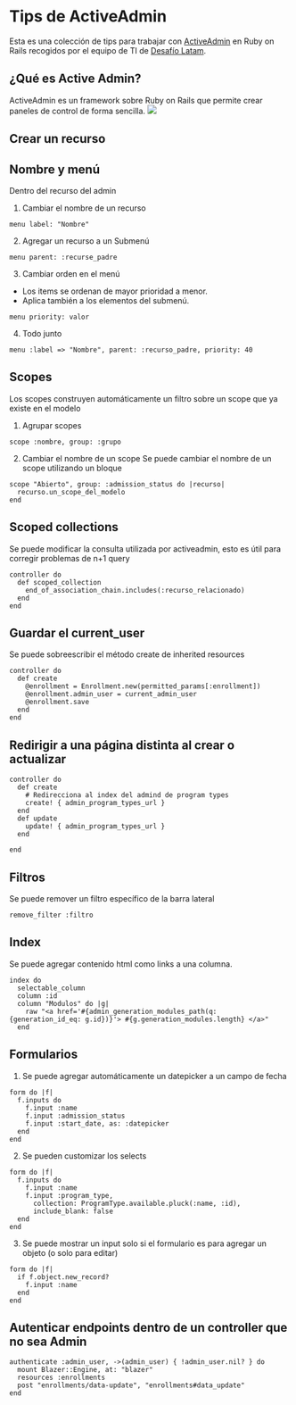 # Tips de ActiveAdmin

Esta es una colección de tips para trabajar con [ActiveAdmin](https://activeadmin.info) en Ruby on Rails 
recogidos por el equipo de TI de [Desafío Latam](https://www.desafiolatam.com). 

## ¿Qué es Active Admin?
ActiveAdmin es un framework sobre Ruby on Rails que permite crear paneles de control de forma sencilla.
![](https://activeadmin.info/images/features.png)

## Crear un recurso

## Nombre y menú
Dentro del recurso del admin
1. Cambiar el nombre de un recurso

```
menu label: "Nombre"
```

2. Agregar un recurso a un Submenú

```
menu parent: :recurse_padre
```

3. Cambiar orden en el menú 
  - Los items se ordenan de mayor prioridad a menor.
  - Aplica también a los elementos del submenú.

```
menu priority: valor
```

4. Todo junto
```
menu :label => "Nombre", parent: :recurso_padre, priority: 40
```

## Scopes

Los scopes construyen automáticamente un filtro sobre un scope que ya existe en el modelo

1. Agrupar scopes
```
scope :nombre, group: :grupo
```

2. Cambiar el nombre de un scope
  Se puede cambiar el nombre de un scope utilizando un bloque
```
scope "Abierto", group: :admission_status do |recurso|
  recurso.un_scope_del_modelo
end
```

## Scoped collections

Se puede modificar la consulta utilizada por activeadmin, esto es útil para corregir problemas de n+1 query

```
controller do
  def scoped_collection
    end_of_association_chain.includes(:recurso_relacionado)
  end
end
```

## Guardar el current_user
Se puede sobreescribir el método create de inherited resources

```
controller do
  def create
    @enrollment = Enrollment.new(permitted_params[:enrollment])
    @enrollment.admin_user = current_admin_user
    @enrollment.save
  end
end
```

## Redirigir a una página distinta al crear o actualizar
```
controller do
  def create
    # Redirecciona al index del admind de program types
    create! { admin_program_types_url } 
  end 
  def update
    update! { admin_program_types_url }
  end 

end

```

## Filtros
Se puede remover un filtro específico de la barra lateral

```
remove_filter :filtro
```

## Index
Se puede agregar contenido html como links a una columna.
```
index do
  selectable_column
  column :id
  column "Modulos" do |g|
    raw "<a href='#{admin_generation_modules_path(q: {generation_id_eq: g.id})}'> #{g.generation_modules.length} </a>"
  end
```

## Formularios
1. Se puede agregar automáticamente un datepicker a un campo de fecha
```
form do |f|
  f.inputs do
    f.input :name
    f.input :admission_status
    f.input :start_date, as: :datepicker
  end
end
```

2. Se pueden customizar los selects
```
form do |f|
  f.inputs do
    f.input :name
    f.input :program_type, 
      collection: ProgramType.available.pluck(:name, :id), 
      include_blank: false
  end
end
```

3. Se puede mostrar un input solo si el formulario es para agregar un objeto (o solo para editar)
```
form do |f|
  if f.object.new_record? 
    f.input :name
  end
end
```



## Autenticar endpoints dentro de un controller que no sea Admin

```  
authenticate :admin_user, ->(admin_user) { !admin_user.nil? } do
  mount Blazer::Engine, at: "blazer"
  resources :enrollments
  post "enrollments/data-update", "enrollments#data_update"
end
```



